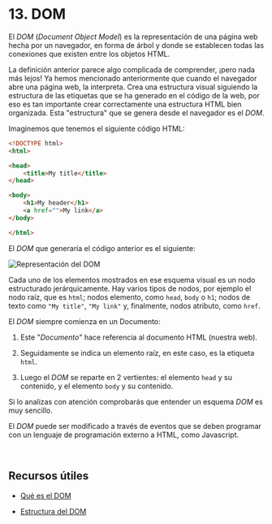 
# 13. DOM

El *DOM* (*Document Object Model*) es la representación de una página web hecha por un navegador, en forma de árbol y donde se establecen todas las conexiones que existen entre los objetos HTML.

La definición anterior parece algo complicada de comprender, ¡pero nada más lejos! Ya hemos mencionado anteriormente que cuando el navegador abre una página web, la interpreta. Crea una estructura visual siguiendo la estructura de las etiquetas que se ha generado en el código de la web, por eso es tan importante crear correctamente una estructura HTML bien organizada. Esta "estructura" que se genera desde el navegador es el *DOM*.

Imaginemos que tenemos el siguiente código HTML:

```html
<!DOCTYPE html>
<html>

<head>
    <title>My title</title>
</head>

<body>
    <h1>My header</h1>
    <a href="">My link</a>
</body>

</html>
```

El *DOM* que generaría el código anterior es el siguiente:

![Representación del DOM](https://firebasestorage.googleapis.com/v0/b/virtually-1f5e0.appspot.com/o/dashboard%2Fprofile%2F1313dom.png?alt=media&token=2c8eeaf9-fbe1-4ba8-83f7-8499f9681a17)

Cada uno de los elementos mostrados en ese esquema visual es un nodo estructurado jerárquicamente. Hay varios tipos de nodos, por ejemplo el nodo raíz, que es `html`; nodos elemento, como `head`, `body` o `h1`; nodos de texto como `"My title"`, `"My link"` y, finalmente, nodos atributo, como `href`.

El *DOM* siempre comienza en un Documento:

1.  Este "*Documento*" hace referencia al documento HTML (nuestra web). 

2. Seguidamente se indica un elemento raíz, en este caso, es la etiqueta `html`.

3. Luego el *DOM* se reparte en 2 vertientes: el elemento `head` y su contenido, y el elemento `body` y su contenido.

Si lo analizas con atención comprobarás que entender un esquema *DOM* es muy sencillo.

El *DOM* puede ser modificado a través de eventos que se deben programar con un lenguaje de programación externo a HTML, como Javascript.

&nbsp;

## Recursos útiles

-   [Qué es el DOM](https://desarrolloweb.com/articulos/que-es-el-dom.html)

-   [Estructura del DOM](https://aprende-web.net/progra/dom/dom_1.php)

